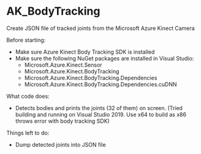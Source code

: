 # AK_BodyTracking
Create JSON file of tracked joints from the Microsoft Azure Kinect Camera

Before starting:
- Make sure Azure Kinect Body Tracking SDK is installed
- Make sure the following NuGet packages are installed in Visual Studio:
    - Microsoft.Azure.Kinect.Sensor
    - Microsoft.Azure.Kinect.BodyTracking
    - Microsoft.Azure.Kinect.BodyTracking.Dependencies
    - Microsoft.Azure.Kinect.BodyTracking.Dependencies.cuDNN
    
What code does:
- Detects bodies and prints the joints (32 of them) on screen. (Tried building and running on Visual Studio 2019. Use x64 to build as x86 throws error with body tracking SDK)
    
Things left to do:
- Dump detected joints into JSON file
